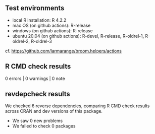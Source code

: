 ## Test environments

* local R installation: R 4.2.2
* mac OS (on github actions): R-release
* windows (on github actions): R-release
* ubuntu 20.04 (on github actions): R-devel, R-release, R-oldrel-1, R-oldrel-2, R-oldrel-3

cf. https://github.com/larmarange/broom.helpers/actions

## R CMD check results

0 errors | 0 warnings | 0 note

## revdepcheck results

We checked 6 reverse dependencies, comparing R CMD check results across CRAN and dev versions of this package.

 * We saw 0 new problems
 * We failed to check 0 packages
